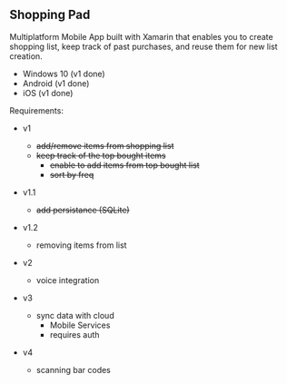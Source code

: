 ## Shopping Pad

Multiplatform Mobile App built with Xamarin that enables you to create shopping list, keep track of past purchases, and reuse them for new list creation.

* Windows 10 (v1 done)
* Android (v1 done)
* iOS (v1 done)
	
Requirements:
* v1
	* ~~add/remove items from shopping list~~
	* ~~keep track of the top bought items~~
		* ~~enable to add items from top bought list~~
		* ~~sort by freq~~

* v1.1
	* ~~add persistance (SQLite)~~
    
* v1.2
    * removing items from list

* v2
	* voice integration

* v3
	* sync data with cloud
		* Mobile Services
		* requires auth

* v4
	* scanning bar codes
